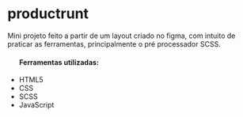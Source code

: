 # productrunt

<p>Mini projeto feito a partir de um layout criado no figma, com intuito de praticar as ferramentas, principalmente o pré processador SCSS.</p>

<ul>
    <h4>Ferramentas utilizadas: </h4>
    <li>HTML5</li>
    <li>CSS</li>
    <li>SCSS</li>
    <li>JavaScript</li>
</ul>
